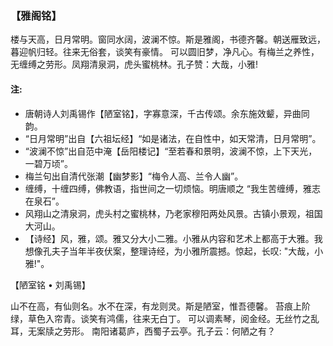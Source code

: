 ### 【雅阁铭】

楼与天高，日月常明。窗同水阔，波澜不惊。斯是雅阁，书德齐馨。朝送雁致远，暮迎帆归轻。往来无俗套，谈笑有豪情。
可以圆旧梦，净凡心。有梅兰之养性，无缠缚之劳形。凤翔清泉洞，虎头蜜桃林。孔子赞：大哉，小雅!

#### 注:
- 唐朝诗人刘禹锡作【陋室铭】，字寡意深，千古传颂。余东施效颦，异曲同韵。
- “日月常明”出自【六祖坛经】“如是诸法，在自性中，如天常清，日月常明”。
- “波澜不惊”出自范中淹【岳阳楼记】“至若春和景明，波澜不惊，上下天光，一碧万顷”。
- 梅兰句出自清代张潮【幽梦影】“梅令人高、兰令人幽”。
- 缠缚，十缠四缚，佛教语，指世间之一切烦恼。明唐顺之 “我生苦缠缚，雅志在泉石”。
- 风翔山之清泉洞，虎头村之蜜桃林，乃老家穆阳两处风景。古镇小景观，祖国大河山。
- 【诗经】风，雅，颂。雅又分大小二雅。小雅从内容和艺术上都高于大雅。我想像孔夫子当年半夜伏案，整理诗经，为小雅所震撼。惊起，长叹: "大哉，小雅!"。

【陋室铭 • 刘禹锡】

山不在高，有仙则名。水不在深，有龙则灵。斯是陋室，惟吾德馨。
苔痕上阶绿，草色入帘青。谈笑有鸿儒，往来无白丁。
可以调素琴，阅金经。无丝竹之乱耳，无案牍之劳形。
南阳诸葛庐，西蜀子云亭。孔子云：何陋之有？
